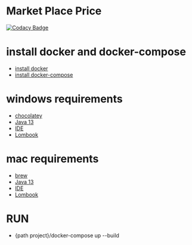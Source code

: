 # Market Place Price

[![Codacy Badge](https://api.codacy.com/project/badge/Grade/6c6ebc12fed04c0a9c1fa02a60eb9b90)](https://app.codacy.com/manual/RuanNunes/market-place-price?utm_source=github.com&utm_medium=referral&utm_content=RuanNunes/market-place-price&utm_campaign=Badge_Grade_Dashboard)



# install docker and docker-compose
- [install docker](https://hub.docker.com/?overlay=onboarding&step=download)  
- [install docker-compose](https://docs.docker.com/compose/install) 

# windows requirements
- [chocolatey](https://chocolatey.org/)
- [Java 13](https://chocolatey.org/packages/openjdk)
- [IDE](https://www.jetbrains.com/idea/download/#section=windows)
- [Lombook](https://projectlombok.org/setup/intellij)  

# mac requirements
- [brew](https://brew.sh/index_pt-br)
- [Java 13](https://discourse.brew.sh/t/how-to-install-openjdk-with-brew/712/5)
- [IDE](https://www.jetbrains.com/idea/download/#section=mac)
- [Lombook](https://projectlombok.org/setup/intellij)  
# RUN

-  {path project}/docker-compose up --build 
